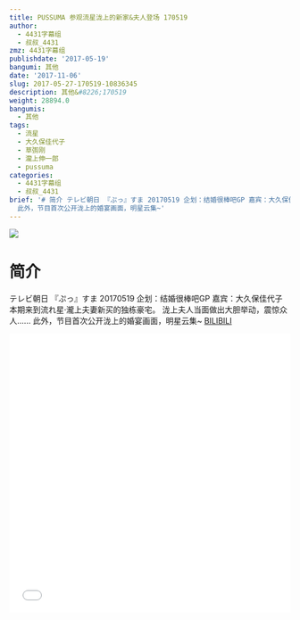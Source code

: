 ```yaml
---
title: PUSSUMA 参观流星泷上的新家&夫人登场 170519
author:
  - 4431字幕组
  - 叔叔_4431
zmz: 4431字幕组
publishdate: '2017-05-19'
bangumi: 其他
date: '2017-11-06'
slug: 2017-05-27-170519-10836345
description: 其他&#8226;170519
weight: 28894.0
bangumis:
  - 其他
tags:
  - 流星
  - 大久保佳代子
  - 草彅刚
  - 瀧上伸一郎
  - pussuma
categories:
  - 4431字幕组
  - 叔叔_4431
brief: '# 简介 テレビ朝日 『ぷっ』すま 20170519 企划：结婚很棒吧GP 嘉宾：大久保佳代子 本期来到流れ星·瀧上夫妻新买的独栋豪宅。 泷上夫人当面做出大胆举动，震惊众人......
  此外，节目首次公开泷上的婚宴画面，明星云集~'
---
```

![](https://i.imgur.com/mA5hTFu.png)
# 简介  
テレビ朝日 『ぷっ』すま 20170519
企划：结婚很棒吧GP  嘉宾：大久保佳代子
本期来到流れ星·瀧上夫妻新买的独栋豪宅。
泷上夫人当面做出大胆举动，震惊众人......
此外，节目首次公开泷上的婚宴画面，明星云集~
  [BILIBILI](https://www.bilibili.com/video/av10836345/)

  <iframe src="//www.bilibili.com/blackboard/player.html?aid=10836345" width="100%" height="500" frameborder="0" allowfullscreen="allowfullscreen"></iframe>
